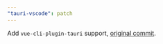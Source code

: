 ```yaml
---
"tauri-vscode": patch
---
```


Add `vue-cli-plugin-tauri` support, [original commit](https://github.com/tauri-apps/tauri-vscode/commit/3d306557dab470ed167ed0d6e5b1237e8d22cdc4).